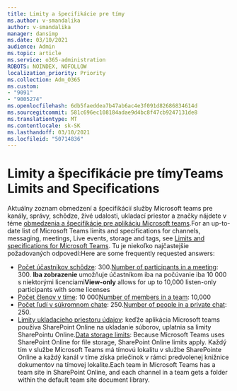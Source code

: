 ```yaml
---
title: Limity a špecifikácie pre tímy
ms.author: v-smandalika
author: v-smandalika
manager: dansimp
ms.date: 03/10/2021
audience: Admin
ms.topic: article
ms.service: o365-administration
ROBOTS: NOINDEX, NOFOLLOW
localization_priority: Priority
ms.collection: Adm_O365
ms.custom:
- "9091"
- "9005274"
ms.openlocfilehash: 6db5faeddea7b47ab6ac4e3f091d82686834614d
ms.sourcegitcommit: 581c696ec108184adae9d4bc8f47cb9247131de8
ms.translationtype: MT
ms.contentlocale: sk-SK
ms.lasthandoff: 03/10/2021
ms.locfileid: "50714836"
---
```

# <a name="teams-limits-and-specifications"></a><span data-ttu-id="89a04-102">Limity a špecifikácie pre tímy</span><span class="sxs-lookup"><span data-stu-id="89a04-102">Teams Limits and Specifications</span></span>

<span data-ttu-id="89a04-103">Aktuálny zoznam obmedzení a špecifikácií služby Microsoft teams pre kanály, správy, schôdze, živé udalosti, ukladací priestor a značky nájdete v téme [obmedzenia a špecifikácie pre aplikáciu Microsoft teams](https://docs.microsoft.com/microsoftteams/limits-specifications-teams).</span><span class="sxs-lookup"><span data-stu-id="89a04-103">For an up-to-date list of Microsoft Teams limits and specifications for channels, messaging, meetings, Live events, storage and tags, see [Limits and specifications for Microsoft Teams](https://docs.microsoft.com/microsoftteams/limits-specifications-teams).</span></span> <span data-ttu-id="89a04-104">Tu je niekoľko najčastejšie požadovaných odpovedí:</span><span class="sxs-lookup"><span data-stu-id="89a04-104">Here are some frequently requested answers:</span></span>

- <span data-ttu-id="89a04-105">[Počet účastníkov schôdze](https://docs.microsoft.com/microsoftteams/limits-specifications-teams#meetings-and-calls): 300.</span><span class="sxs-lookup"><span data-stu-id="89a04-105">[Number of participants in a meeting](https://docs.microsoft.com/microsoftteams/limits-specifications-teams#meetings-and-calls): 300.</span></span> <span data-ttu-id="89a04-106">**Iba zobrazenie** umožňuje účastníkom iba na počúvanie iba 10 000 s niektorými licenciami</span><span class="sxs-lookup"><span data-stu-id="89a04-106">**View-only** allows for up to 10,000 listen-only participants with some licenses</span></span>
- <span data-ttu-id="89a04-107">[Počet členov v tíme](https://docs.microsoft.com/microsoftteams/limits-specifications-teams#teams-and-channels): 10 000</span><span class="sxs-lookup"><span data-stu-id="89a04-107">[Number of members in a team](https://docs.microsoft.com/microsoftteams/limits-specifications-teams#teams-and-channels): 10,000</span></span>
- <span data-ttu-id="89a04-108">[Počet ľudí v súkromnom chate](https://docs.microsoft.com/microsoftteams/limits-specifications-teams#chat): 250.</span><span class="sxs-lookup"><span data-stu-id="89a04-108">[Number of people in a private chat](https://docs.microsoft.com/microsoftteams/limits-specifications-teams#chat): 250.</span></span> 
- <span data-ttu-id="89a04-109">[Limity ukladacieho priestoru údajov](https://docs.microsoft.com/microsoftteams/limits-specifications-teams#storage): keďže aplikácia Microsoft teams používa SharePoint Online na ukladanie súborov, uplatnia sa limity SharePointu Online.</span><span class="sxs-lookup"><span data-stu-id="89a04-109">[Data storage limits](https://docs.microsoft.com/microsoftteams/limits-specifications-teams#storage):  Because Microsoft Teams uses SharePoint Online for file storage, SharePoint Online limits apply.</span></span> <span data-ttu-id="89a04-110">Každý tím v službe Microsoft Teams má tímovú lokalitu v službe SharePointe Online a každý kanál v tíme získa priečinok v rámci predvolenej knižnice dokumentov na tímovej lokalite.</span><span class="sxs-lookup"><span data-stu-id="89a04-110">Each team in Microsoft Teams has a team site in SharePoint Online, and each channel in a team gets a folder within the default team site document library.</span></span>

